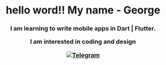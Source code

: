 <div id="header" align="center">
<h1>hello word!!
My name - George</h1>
<h3>
  I am learning to write mobile apps
  in Dart | Flutter.

  I am interested in coding and design

  <a href="https://web.telegram.org/a/Toniuse">
  <img scr="https://web.telegram.org/a/Toniuse" alt="Telegram"/> </a>
</h3></div>

